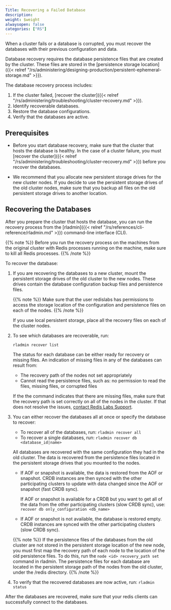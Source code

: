 ```yaml
---
Title: Recovering a Failed Database
description: 
weight: $weight
alwaysopen: false
categories: ["RS"]
---
```

When a cluster fails or a database is corrupted,
you must recover the databases with their previous configuration and data.

Database recovery requires the database persistence files that are created by the cluster.
These files are stored in the [persistence storage location]
({{< relref "/rs/administering/designing-production/persistent-ephemeral-storage.md" >}}).

The database recovery process includes:

1. If the cluster failed, [recover the cluster]({{< relref "/rs/administering/troubleshooting/cluster-recovery.md" >}}).
1. Identify recoverable databases.
1. Restore the database configurations.
1. Verify that the databases are active.

## Prerequisites

- Before you start database recovery, make sure that the cluster that hosts the database is healthy.
In the case of a cluster failure,
you must [recover the cluster]({{< relref "/rs/administering/troubleshooting/cluster-recovery.md" >}}) before you recover the databases.

- We recommend that you allocate new persistent storage drives for the new cluster nodes.
If you decide to use the persistent storage drives of the old cluster nodes,
make sure that you backup all files on the old persistent storage drives to another location.

## Recovering the Databases

After you prepare the cluster that hosts the database,
you can run the recovery process from the [rladmin]({{< relref "/rs/references/cli-reference/rladmin.md" >}})
command-line interface (CLI).

{{% note %}}
Before you run the recovery process on the machines from the original cluster with Redis processes running on the machine,
make sure to kill all Redis processes.
{{% /note %}}

To recover the database:

1. If you are recovering the databases to a new cluster, mount the persistent storage drives of the old cluster to the new nodes.
    These drives contain the database configuration backup files and persistence files.

    {{% note %}}
Make sure that the user redislabs has permissions to access the storage location
of the configuration and persistence files on each of the nodes.
    {{% /note %}}

    If you use local persistent storage, place all the recovery files on each of the cluster nodes.

1. To see which databases are recoverable, run:

    ```src
    rladmin recover list
    ```

    The status for each database can be either ready for recovery or missing files.
    An indication of missing files in any of the databases can result from:

    - The recovery path of the nodes not set appropriately
    - Cannot read the persistence files, such as: no permission to read the files, missing files, or corrupted files

    If the the command indicates that there are missing files,
    make sure that the recovery path is set correctly on all of the nodes in the cluster.
    If that does not resolve the issues, [contact Redis Labs Support](mailto:support@redislabs.com).

1. You can either recover the databases all at once or specify the database to recover:

    - To recover all of the databases, run: `rladmin recover all`
    - To recover a single databases, run: `rladmin recover db <database_id|name>`

    All databases are recovered with the same configuration they had in the old cluster.
    The data is recovered from the persistence files located in the persistent storage drives
    that you mounted to the nodes.

    - If AOF or snapshot is available, the data is restored from the AOF or snapshot. CRDB instances are then synced with the other participating clusters to update with data changed since the AOF or snapshot (fast CRDB sync).

        If AOF or snapshot is available for a CRDB but you want to get all of the data from the other participating clusters (slow CRDB sync), use: `recover db only_configuration <db_name>`

    - If AOF or snapshot is not available, the database is restored empty. CRDB instances are synced with the other participating clusters (slow CRDB sync).

    {{% note %}}
If the persistence files of the databases from the old cluster are not stored in the persistent storage location of the new node,
you must first map the recovery path of each node to the location of the old persistence files.
To do this, run the `node <id> recovery_path set` command in rladmin.
The persistence files for each database are located in the persistent storage path of the nodes from the old cluster, under the /redis directory.
    {{% /note %}}  

1. To verify that the recovered databases are now active, run: `rladmin status`

After the databases are recovered, make sure that your redis clients can successfully connect to the databases.
